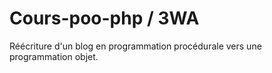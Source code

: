 # Cours-poo-php / 3WA

Réécriture d'un blog en programmation procédurale vers une programmation objet.
